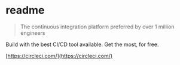 # readme


> The continuous integration platform preferred by over
1 million engineers

Build with the best CI/CD tool available. Get the most, for free.


[https://circleci.com/](https://circleci.com/)